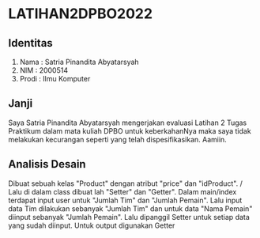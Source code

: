 # LATIHAN2DPBO2022

## Identitas
1. Nama : Satria Pinandita Abyatarsyah
2. NIM : 2000514
3. Prodi : Ilmu Komputer

## Janji
Saya Satria Pinandita Abyatarsyah mengerjakan evaluasi Latihan 2 Tugas Praktikum dalam mata kuliah DPBO untuk keberkahanNya maka saya tidak melakukan kecurangan seperti yang telah dispesifikasikan. Aamiin.

## Analisis Desain
Dibuat sebuah kelas "Product" dengan atribut "price" dan "idProduct". / Lalu di dalam class dibuat lah "Setter" dan "Getter". Dalam main/index terdapat input user untuk "Jumlah Tim" dan "Jumlah Pemain". Lalu input data Tim dilakukan sebanyak "Jumlah Tim" dan untuk data "Nama Pemain" diinput sebanyak "Jumlah Pemain". Lalu dipanggil Setter untuk setiap data yang sudah diinput. Untuk output digunakan Getter
